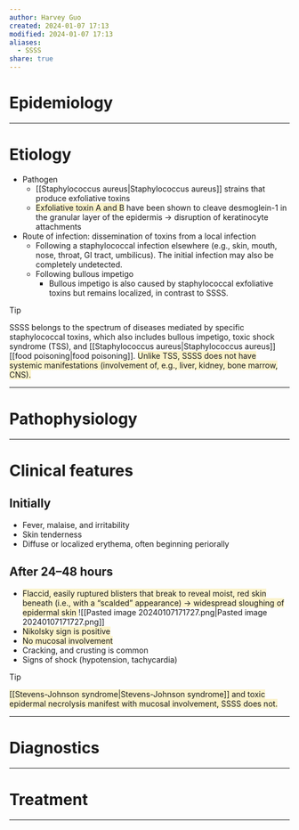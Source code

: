 ```yaml
---
author: Harvey Guo
created: 2024-01-07 17:13
modified: 2024-01-07 17:13
aliases:
  - SSSS
share: true
---
```

# Epidemiology


---
# Etiology
- Pathogen
	- [[Staphylococcus aureus|Staphylococcus aureus]] strains that produce exfoliative toxins
	- <span style="background:rgba(240, 200, 0, 0.2)">Exfoliative toxin A and B</span> have been shown to cleave desmoglein-1 in the granular layer of the epidermis → disruption of keratinocyte attachments
- Route of infection: dissemination of toxins from a local infection
	- Following a staphylococcal infection elsewhere (e.g., skin, mouth, nose, throat, GI tract, umbilicus). The initial infection may also be completely undetected.
	- Following bullous impetigo
		- Bullous impetigo is also caused by staphylococcal exfoliative toxins but remains localized, in contrast to SSSS.

>[!tip] 
>SSSS belongs to the spectrum of diseases mediated by specific staphylococcal toxins, which also includes bullous impetigo, toxic shock syndrome (TSS), and [[Staphylococcus aureus|Staphylococcus aureus]] [[food poisoning|food poisoning]]. <span style="background:rgba(240, 200, 0, 0.2)">Unlike TSS, SSSS does not have systemic manifestations (involvement of, e.g., liver, kidney, bone marrow, CNS).</span>

---
# Pathophysiology


---
# Clinical features
## Initially
- Fever, malaise, and irritability
- Skin tenderness
- Diffuse or localized erythema, often beginning periorally 
## After 24–48 hours
- <span style="background:rgba(240, 200, 0, 0.2)">Flaccid, easily ruptured blisters that break to reveal moist, red skin beneath (i.e., with a “scalded” appearance) → widespread sloughing of epidermal skin </span>![[Pasted image 20240107171727.png|Pasted image 20240107171727.png]]
- <span style="background:rgba(240, 200, 0, 0.2)">Nikolsky sign is positive</span>
- <span style="background:rgba(240, 200, 0, 0.2)">No mucosal involvement</span>
- Cracking, and crusting is common
- Signs of shock (hypotension, tachycardia)

>[!tip] 
><span style="background:rgba(240, 200, 0, 0.2)">[[Stevens-Johnson syndrome|Stevens-Johnson syndrome]] and toxic epidermal necrolysis manifest with mucosal involvement, SSSS does not.</span>

---
# Diagnostics


---
# Treatment


---
